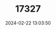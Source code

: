 ---
title: "17327"
category: "Hypsugo anthonyi"
draft: false
date: 2024-02-22 13:03:50
languages:
  English: ["Anthony's Pipistrelle"]
---
